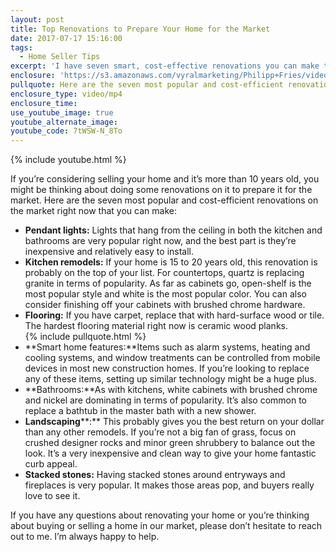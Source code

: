 ```yaml
---
layout: post
title: Top Renovations to Prepare Your Home for the Market
date: 2017-07-17 15:16:00
tags:
  - Home Seller Tips
excerpt: 'I have seven smart, cost-effective renovations you can make to your home before putting it on the market.'
enclosure: 'https://s3.amazonaws.com/vyralmarketing/Philipp+Fries/videos/Tampa+Bay+Area+Real+Estate+Agent-+3+Top+Tips+for+Staging+Your+Home.mp4'
pullquote: Here are the seven most popular and cost-efficient renovations you can make to your home.
enclosure_type: video/mp4
enclosure_time:
use_youtube_image: true
youtube_alternate_image:
youtube_code: 7tWSW-N_8To
---
```



{% include youtube.html %}

If you’re considering selling your home and it’s more than 10 years old, you might be thinking about doing some renovations on it to prepare it for the market. Here are the seven most popular and cost-efficient renovations on the market right now that you can make:

* **Pendant lights:** Lights that hang from the ceiling in both the kitchen and bathrooms are very popular right now, and the best part is they’re inexpensive and relatively easy to install.
* **Kitchen remodels:** If your home is 15 to 20 years old, this renovation is probably on the top of your list. For countertops, quartz is replacing granite in terms of popularity. As far as cabinets go, open-shelf is the most popular style and white is the most popular color. You can also consider finishing off your cabinets with brushed chrome hardware.
* **Flooring:** If you have carpet, replace that with hard-surface wood or tile. The hardest flooring material right now is ceramic wood planks.
  <br>{% include pullquote.html %}
* **Smart home features:**Items such as alarm systems, heating and cooling systems, and window treatments can be controlled from mobile devices in most new construction homes. If you’re looking to replace any of these items, setting up similar technology might be a huge plus.
* **Bathrooms:**As with kitchens, white cabinets with brushed chrome and nickel are dominating in terms of popularity. It’s also common to replace a bathtub in the master bath with a new shower.
* **Landscaping****:** This probably gives you the best return on your dollar than any other remodels. If you’re not a big fan of grass, focus on crushed designer rocks and minor green shrubbery to balance out the look. It’s a very inexpensive and clean way to give your home fantastic curb appeal.
* **Stacked stones:** Having stacked stones around entryways and fireplaces is very popular. It makes those areas pop, and buyers really love to see it.

If you have any questions about renovating your home or you’re thinking about buying or selling a home in our market, please don’t hesitate to reach out to me. I’m always happy to help.